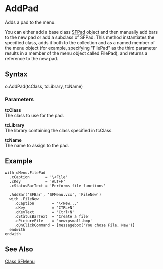 ﻿# AddPad

Adds a pad to the menu.

You can either add a base class [SFPad](Class%20SFPad.md) object and then manually add bars to the new pad or add a subclass of SFPad. This method instantiates the specified class, adds it both to the collection and as a named member of the menu object (for example, specifying "FilePad" as the third parameter results in a member of the menu object called FilePad), and returns a reference to the new pad.

## Syntax

o.AddPad(tcClass, tcLibrary, tcName)

### Parameters

**tcClass**  
The class to use for the pad.

**tcLibrary**  
The library containing the class specified in tcClass.

**tcName**  
The name to assign to the pad.

## Example

```foxpro
with oMenu.FilePad
  .cCaption       = '\<File'
  .cKey           = 'ALT+F'
  .cStatusBarText = 'Performs file functions'

  .AddBar('SFBar', 'SFMenu.vcx', 'FileNew')
  with .FileNew
    .cCaption        = '\<New...'
    .cKey            = 'CTRL+N'
    .cKeyText        = 'Ctrl+N'
    .cStatusBarText  = 'Create a file'
    .cPictureFile    = 'newxpsmall.bmp'
    .cOnClickCommand = [messagebox('You chose File, New')]
  endwith
endwith
```

## See Also

[Class SFMenu](Class%20SFMenu.md)  
